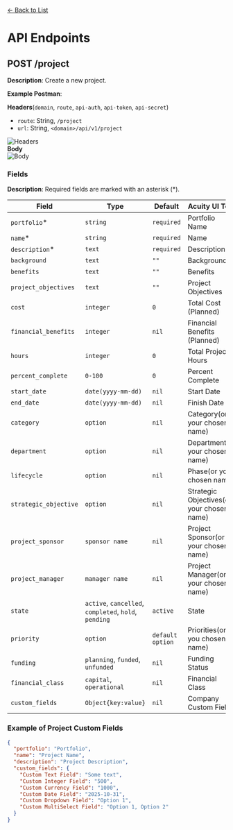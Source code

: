 [<- Back to List](https://github.com/AcuityPPM/APIs/blob/main/endpoints/record.md)

# API Endpoints

## POST /project

**Description**: Create a new project.

**Example Postman**:

**Headers**(`domain`, `route`, `api-auth`, `api-token`, `api-secret`)

- `route`: String, `/project`
- `url`: String, `<domain>/api/v1/project`

![Headers](https://github.com/AcuityPPM/APIs/blob/main/img/post_headers.webp)
<br>
**Body**
<br>
![Body](https://github.com/AcuityPPM/APIs/blob/main/img/post_body.webp)

### Fields

**Description**: Required fields are marked with an asterisk (\*).

| Field                 | Type                                                  | Default          | Acuity UI Text                            |
| --------------------- | ----------------------------------------------------- | ---------------- | ----------------------------------------- |
| `portfolio`\*         | `string`                                              | `required`       | Portfolio Name                            |
| `name`\*              | `string`                                              | `required`       | Name                                      |
| `description`\*       | `text`                                                | `required`       | Description                               |
| `background`          | `text`                                                | `""`             | Background                                |
| `benefits`            | `text`                                                | `""`             | Benefits                                  |
| `project_objectives`  | `text`                                                | `""`             | Project Objectives                        |
| `cost`                | `integer`                                             | `0`              | Total Cost (Planned)                      |
| `financial_benefits`  | `integer`                                             | `nil`            | Financial Benefits (Planned)              |
| `hours`               | `integer`                                             | `0`              | Total Project Hours                       |
| `percent_complete`    | `0-100`                                               | `0`              | Percent Complete                          |
| `start_date`          | `date(yyyy-mm-dd)`                                    | `nil`            | Start Date                                |
| `end_date`            | `date(yyyy-mm-dd)`                                    | `nil`            | Finish Date                               |
| `category`            | `option`                                              | `nil`            | Category(or your chosen name)             |
| `department`          | `option`                                              | `nil`            | Department(or your chosen name)           |
| `lifecycle`           | `option`                                              | `nil`            | Phase(or your chosen name)                |
| `strategic_objective` | `option`                                              | `nil`            | Strategic Objectives(or your chosen name) |
| `project_sponsor`     | `sponsor name`                                        | `nil`            | Project Sponsor(or your chosen name)      |
| `project_manager`     | `manager name`                                        | `nil`            | Project Manager(or your chosen name)      |
| `state`               | `active`, `cancelled`, `completed`, `hold`, `pending` | `active`         | State                                     |
| `priority`            | `option`                                              | `default option` | Priorities(or you chosen name)            |
| `funding`             | `planning`, `funded`, `unfunded`                      | `nil`            | Funding Status                            |
| `financial_class`     | `capital`, `operational`                              | `nil`            | Financial Class                           |
| `custom_fields`       | `Object{key:value}`                                   | `nil`            | Company Custom Field                      |

### Example of Project Custom Fields

```json
{
  "portfolio": "Portfolio",
  "name": "Project Name",
  "description": "Project Description",
  "custom_fields": {
    "Custom Text Field": "Some text",
    "Custom Integer Field": "500",
    "Custom Currency Field": "1000",
    "Custom Date Field": "2025-10-31",
    "Custom Dropdown Field": "Option 1",
    "Custom MultiSelect Field": "Option 1, Option 2"
  }
}
```
